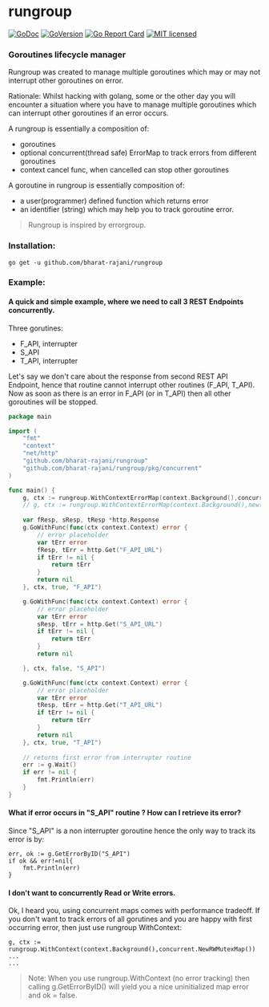 # rungroup
[![GoDoc](https://pkg.go.dev/badge/github.com/bharat-rajani/rungroup)](https://godoc.org/github.com/bharat-rajani/rungroup)
[![GoVersion](https://img.shields.io/github/go-mod/go-version/bharat-rajani/rungroup)](https://github.com/bharat-rajani/rungroup/blob/main/go.mod)
[![Go Report Card](https://img.shields.io/badge/go%20report-A+-brightgreen.svg)](https://goreportcard.com/report/github.com/bharat-rajani/rungroup)
[![MIT licensed](https://img.shields.io/github/license/bharat-rajani/rungroup)](https://github.com/bharat-rajani/rungroup/blob/main/LICENSE)

### Goroutines lifecycle manager

Rungroup was created to manage multiple goroutines which may or may not interrupt other goroutines on error.

Rationale:
Whilst hacking with golang, some or the other day you will encounter a situation where you have to manage multiple goroutines which can interrupt other goroutines if an error occurs.

A rungroup is essentially a composition of:
- goroutines
- optional concurrent(thread safe) ErrorMap to track errors from different goroutines
- context cancel func, when cancelled can stop other goroutines

A goroutine in rungroup is essentially composition of:
- a user(programmer) defined function which returns error
- an identifier (string) which may help you to track goroutine error.

> Rungroup is inspired by errorgroup.

### Installation:
```shell
go get -u github.com/bharat-rajani/rungroup   
```

### Example:

#### A quick and simple example, where we need to call 3 REST Endpoints concurrently.

Three gorutines:
- F_API, interrupter
- S_API
- T_API, interrupter

Let's say we don't care about the response from second REST API Endpoint, hence that routine cannot interrupt other routines (F_API, T_API).
Now as soon as there is an error in F_API (or in T_API) then all other goroutines will be stopped.

```go
package main

import (
	"fmt"
	"context"
	"net/http"
	"github.com/bharat-rajani/rungroup"
	"github.com/bharat-rajani/rungroup/pkg/concurrent"
)

func main() {
	g, ctx := rungroup.WithContextErrorMap(context.Background(),concurrent.NewRWMutexMap())
	// g, ctx := rungroup.WithContextErrorMap(context.Background(),new(sync)) //refer Benchmarks for performance difference
	
	var fResp, sResp, tResp *http.Response
	g.GoWithFunc(func(ctx context.Context) error {
		// error placeholder
		var tErr error
		fResp, tErr = http.Get("F_API_URL")
		if tErr != nil {
			return tErr
		}
		return nil
	}, ctx, true, "F_API")

	g.GoWithFunc(func(ctx context.Context) error {
		// error placeholder
		var tErr error
		sResp, tErr = http.Get("S_API_URL")
		if tErr != nil {
			return tErr
		}
		return nil

	}, ctx, false, "S_API")

	g.GoWithFunc(func(ctx context.Context) error {
		// error placeholder
		var tErr error
		tResp, tErr = http.Get("T_API_URL")
		if tErr != nil {
			return tErr
		}
		return nil
	}, ctx, true, "T_API")
    
	// returns first error from interrupter routine
	err := g.Wait()
	if err != nil {
		fmt.Println(err)
	}
}
```


#### What if error occurs in "S_API" routine ? How can I retrieve its error?

Since "S_API" is a non interrupter goroutine hence the only way to track its error is by:

```golang
err, ok := g.GetErrorByID("S_API")
if ok && err!=nil{
	fmt.Println(err)
}
```
 
#### I don't want to concurrently Read or Write errors.

Ok, I heard you, using concurrent maps comes with performance tradeoff.
If you don't want to track errors of all gorutines and you are happy with first occurring error, then just use rungroup WithContext:

```golang
g, ctx := rungroup.WithContext(context.Background(),concurrent.NewRWMutexMap())
...
...
```

> Note: When you use rungroup.WithContext (no error tracking) then calling g.GetErrorByID() will yield you a nice uninitialized map error and ok = false.